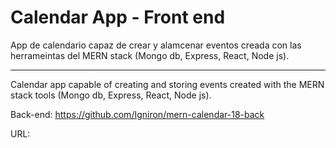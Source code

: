 # Calendar App - Front end

App de calendario capaz de crear y alamcenar eventos creada con las herrameintas del MERN stack (Mongo db, Express, React, Node js).

-----------------------------------------------------------------------------------------------------------------------------------

Calendar app capable of creating and storing events created with the MERN stack tools (Mongo db, Express, React, Node js).

Back-end: https://github.com/Igniron/mern-calendar-18-back

URL:
